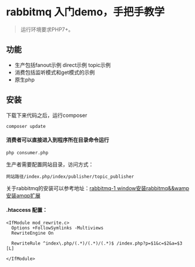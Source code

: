 # rabbitmq 入门demo，手把手教学

> 运行环境要求PHP7+。

## 功能

* 生产包括fanout示例 direct示例 topic示例
* 消费包括监听模式和get模式的示例
* 原生php

## 安装

下载下来代码之后，运行composer
~~~
composer update
~~~

#### 消费者可以直接进入到程序所在目录命令运行
~~~
php consumer.php
~~~

生产者需要配置网站目录，访问方式：
~~~
网站路径/index.php/index/publisher/topic_publisher
~~~

关于rabbitmq的安装可以参考地址：[rabbitmq-1 window安装rabbitmq&&wamp安装amqp扩展](https://blog.csdn.net/qq_38475911/article/details/112993749?spm=1001.2014.3001.5502)


#### .htaccess 配置：
~~~
<IfModule mod_rewrite.c>
  Options +FollowSymlinks -Multiviews
  RewriteEngine On

  RewriteRule ^index\.php/(.*)/(.*)/(.*)$ /index.php?p=$1&c=$2&a=$3 [L]

</IfModule>
~~~